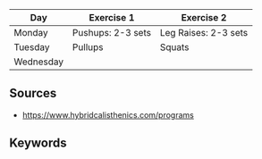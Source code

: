 | **Day**   | **Exercise 1**    | **Exercise 2**       |
| --------- | ----------------- | -------------------- |
| Monday    | Pushups: 2-3 sets | Leg Raises: 2-3 sets |
| Tuesday   | Pullups           | Squats               |
| Wednesday |                   |                      |

## Sources
- https://www.hybridcalisthenics.com/programs
## Keywords
